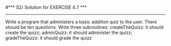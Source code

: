 #*** S2/ Solution for EXERCISE 4.7 ***
***********************

Write a program that administers a basic addition quiz to
the user. There should be ten questions. Write three subroutines:
createTheQuizz: it should create the quizz; adminQuizz: it should
administer the quizz; gradeTheQuizz: it should grade the quizz

